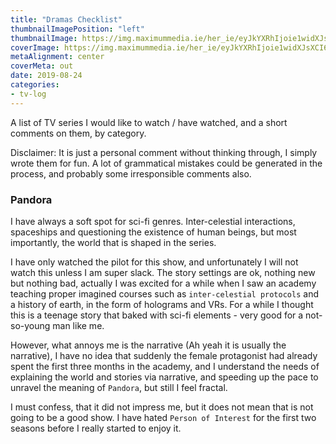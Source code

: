 ```yaml
---
title: "Dramas Checklist"
thumbnailImagePosition: "left"
thumbnailImage: https://img.maximummedia.ie/her_ie/eyJkYXRhIjoie1widXJsXCI6XCJodHRwOlxcXC9cXFwvbWVkaWEtaGVyLm1heGltdW1tZWRpYS5pZS5zMy5hbWF6b25hd3MuY29tXFxcL3dwLWNvbnRlbnRcXFwvdXBsb2Fkc1xcXC8yMDE4XFxcLzAzXFxcLzE1MTc0MjQyXFxcL25ldGZsaXgtLTEwMjR4NTM4LmpwZ1wiLFwid2lkdGhcIjo3NjcsXCJoZWlnaHRcIjo0MzEsXCJkZWZhdWx0XCI6XCJodHRwczpcXFwvXFxcL3d3dy5oZXIuaWVcXFwvYXNzZXRzXFxcL2ltYWdlc1xcXC9oZXJcXFwvbm8taW1hZ2UucG5nP2lkPTBkMmQ2MjdjMDU5YjllZGNhYjBkXCIsXCJvcHRpb25zXCI6W119IiwiaGFzaCI6ImIxZTAyNTAxMjIxNDI5OThjZjlkNjZlYzE0NGNkODBjMzgzNWUxYzMifQ==/netflix-1024x538.jpg
coverImage: https://img.maximummedia.ie/her_ie/eyJkYXRhIjoie1widXJsXCI6XCJodHRwOlxcXC9cXFwvbWVkaWEtaGVyLm1heGltdW1tZWRpYS5pZS5zMy5hbWF6b25hd3MuY29tXFxcL3dwLWNvbnRlbnRcXFwvdXBsb2Fkc1xcXC8yMDE4XFxcLzAzXFxcLzE1MTc0MjQyXFxcL25ldGZsaXgtLTEwMjR4NTM4LmpwZ1wiLFwid2lkdGhcIjo3NjcsXCJoZWlnaHRcIjo0MzEsXCJkZWZhdWx0XCI6XCJodHRwczpcXFwvXFxcL3d3dy5oZXIuaWVcXFwvYXNzZXRzXFxcL2ltYWdlc1xcXC9oZXJcXFwvbm8taW1hZ2UucG5nP2lkPTBkMmQ2MjdjMDU5YjllZGNhYjBkXCIsXCJvcHRpb25zXCI6W119IiwiaGFzaCI6ImIxZTAyNTAxMjIxNDI5OThjZjlkNjZlYzE0NGNkODBjMzgzNWUxYzMifQ==/netflix-1024x538.jpg
metaAlignment: center
coverMeta: out
date: 2019-08-24
categories:
- tv-log
---
```


A list of TV series I would like to watch / have watched, and a short comments on them, by category.
<!--more-->

Disclaimer: It is just a personal comment without thinking through, I simply wrote them for fun. 
A lot of grammatical mistakes could be generated in the process, and probably some irresponsible 
comments also.

### Pandora

I have always a soft spot for sci-fi genres. Inter-celestial interactions, spaceships and
questioning the existence of human beings, but most importantly, the world that is shaped
in the series. 

I have only watched the pilot for this show, and unfortunately I will not watch this 
unless I am super slack. The story settings are ok, nothing new but nothing bad, actually I was
excited for a while when I saw an academy teaching proper imagined courses such as 
`inter-celestial protocols` and a history of earth, in the form of holograms and VRs.
For a while I thought this is a teenage story that baked with sci-fi elements - very good for 
a not-so-young man like me.

However, what annoys me is the narrative (Ah yeah it is usually the narrative), I have no idea that
suddenly the female protagonist had already spent the first three months in the academy,
and I understand the needs of explaining the world and stories via narrative, and speeding up
the pace to unravel the meaning of `Pandora`, but still I feel fractal.

I must confess, that it did not impress me, but it does not mean that is not going to be a good
 show. I have hated `Person of Interest` for the first two seasons before I really started to enjoy
 it.